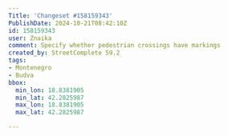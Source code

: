 ```yaml
---
Title: 'Changeset #158159343'
PublishDate: 2024-10-21T08:42:10Z
id: 158159343
user: Znaika
comment: Specify whether pedestrian crossings have markings
created_by: StreetComplete 59.2
tags:
- Montenegro
- Budva
bbox:
  min_lon: 18.8381905
  min_lat: 42.2825987
  max_lon: 18.8381905
  max_lat: 42.2825987

---
```

